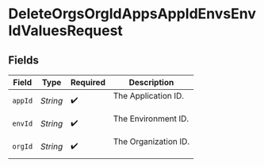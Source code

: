 # DeleteOrgsOrgIdAppsAppIdEnvsEnvIdValuesRequest


## Fields

| Field                  | Type                   | Required               | Description            |
| ---------------------- | ---------------------- | ---------------------- | ---------------------- |
| `appId`                | *String*               | :heavy_check_mark:     | The Application ID.<br/><br/> |
| `envId`                | *String*               | :heavy_check_mark:     | The Environment ID.<br/><br/> |
| `orgId`                | *String*               | :heavy_check_mark:     | The Organization ID.<br/><br/> |